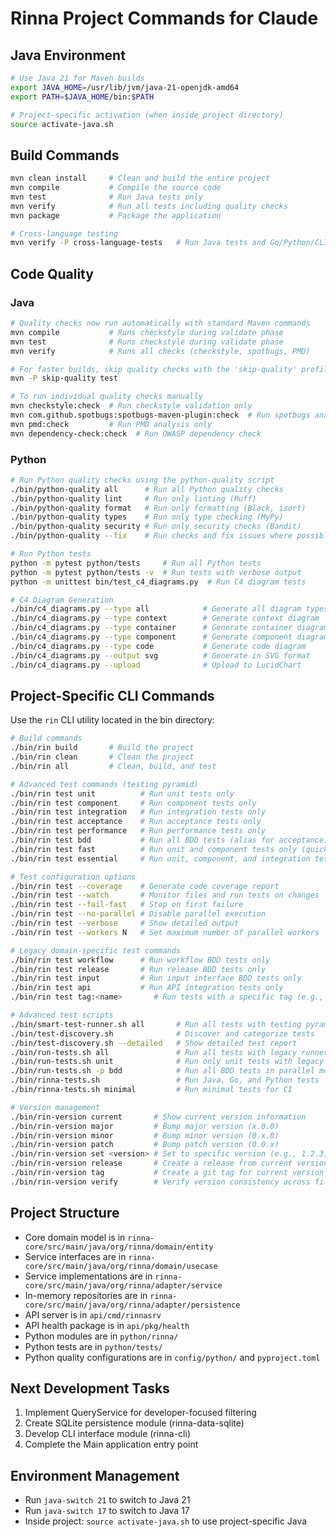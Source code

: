 # Rinna Project Commands for Claude

## Java Environment
```bash
# Use Java 21 for Maven builds
export JAVA_HOME=/usr/lib/jvm/java-21-openjdk-amd64
export PATH=$JAVA_HOME/bin:$PATH

# Project-specific activation (when inside project directory)
source activate-java.sh
```

## Build Commands
```bash
mvn clean install     # Clean and build the entire project
mvn compile           # Compile the source code
mvn test              # Run Java tests only
mvn verify            # Run all tests including quality checks
mvn package           # Package the application

# Cross-language testing
mvn verify -P cross-language-tests   # Run Java tests and Go/Python/CLI tests and generate C4 diagrams
```

## Code Quality

### Java
```bash
# Quality checks now run automatically with standard Maven commands
mvn compile           # Runs checkstyle during validate phase
mvn test              # Runs checkstyle during validate phase
mvn verify            # Runs all checks (checkstyle, spotbugs, PMD)

# For faster builds, skip quality checks with the 'skip-quality' profile
mvn -P skip-quality test

# To run individual quality checks manually
mvn checkstyle:check  # Run checkstyle validation only
mvn com.github.spotbugs:spotbugs-maven-plugin:check  # Run spotbugs analysis only
mvn pmd:check         # Run PMD analysis only
mvn dependency-check:check  # Run OWASP dependency check
```

### Python
```bash
# Run Python quality checks using the python-quality script
./bin/python-quality all      # Run all Python quality checks
./bin/python-quality lint     # Run only linting (Ruff)
./bin/python-quality format   # Run only formatting (Black, isort)
./bin/python-quality types    # Run only type checking (MyPy)
./bin/python-quality security # Run only security checks (Bandit)
./bin/python-quality --fix    # Run checks and fix issues where possible

# Run Python tests
python -m pytest python/tests     # Run all Python tests
python -m pytest python/tests -v  # Run tests with verbose output
python -m unittest bin/test_c4_diagrams.py  # Run C4 diagram tests

# C4 Diagram Generation
./bin/c4_diagrams.py --type all            # Generate all diagram types
./bin/c4_diagrams.py --type context        # Generate context diagram
./bin/c4_diagrams.py --type container      # Generate container diagram
./bin/c4_diagrams.py --type component      # Generate component diagram
./bin/c4_diagrams.py --type code           # Generate code diagram
./bin/c4_diagrams.py --output svg          # Generate in SVG format
./bin/c4_diagrams.py --upload              # Upload to LucidChart
```

## Project-Specific CLI Commands

Use the `rin` CLI utility located in the bin directory:

```bash
# Build commands
./bin/rin build       # Build the project
./bin/rin clean       # Clean the project
./bin/rin all         # Clean, build, and test

# Advanced test commands (testing pyramid)
./bin/rin test unit          # Run unit tests only
./bin/rin test component     # Run component tests only
./bin/rin test integration   # Run integration tests only
./bin/rin test acceptance    # Run acceptance tests only
./bin/rin test performance   # Run performance tests only
./bin/rin test bdd           # Run all BDD tests (alias for acceptance)
./bin/rin test fast          # Run unit and component tests only (quick feedback)
./bin/rin test essential     # Run unit, component, and integration tests (no UI)

# Test configuration options
./bin/rin test --coverage    # Generate code coverage report
./bin/rin test --watch       # Monitor files and run tests on changes
./bin/rin test --fail-fast   # Stop on first failure
./bin/rin test --no-parallel # Disable parallel execution
./bin/rin test --verbose     # Show detailed output
./bin/rin test --workers N   # Set maximum number of parallel workers

# Legacy domain-specific test commands
./bin/rin test workflow      # Run workflow BDD tests only 
./bin/rin test release       # Run release BDD tests only
./bin/rin test input         # Run input interface BDD tests only
./bin/rin test api           # Run API integration tests only
./bin/rin test tag:<name>       # Run tests with a specific tag (e.g., tag:client)

# Advanced test scripts
./bin/smart-test-runner.sh all       # Run all tests with testing pyramid approach
./bin/test-discovery.sh              # Discover and categorize tests
./bin/test-discovery.sh --detailed   # Show detailed test report
./bin/run-tests.sh all               # Run all tests with legacy runner
./bin/run-tests.sh unit              # Run only unit tests with legacy runner
./bin/run-tests.sh -p bdd            # Run all BDD tests in parallel mode
./bin/rinna-tests.sh                 # Run Java, Go, and Python tests
./bin/rinna-tests.sh minimal         # Run minimal tests for CI

# Version management
./bin/rin-version current       # Show current version information
./bin/rin-version major         # Bump major version (x.0.0)
./bin/rin-version minor         # Bump minor version (0.x.0)
./bin/rin-version patch         # Bump patch version (0.0.x)
./bin/rin-version set <version> # Set to specific version (e.g., 1.2.3)
./bin/rin-version release       # Create a release from current version
./bin/rin-version tag           # Create a git tag for current version
./bin/rin-version verify        # Verify version consistency across files
```

## Project Structure
- Core domain model is in `rinna-core/src/main/java/org/rinna/domain/entity`
- Service interfaces are in `rinna-core/src/main/java/org/rinna/domain/usecase`
- Service implementations are in `rinna-core/src/main/java/org/rinna/adapter/service`
- In-memory repositories are in `rinna-core/src/main/java/org/rinna/adapter/persistence`
- API server is in `api/cmd/rinnasrv`
- API health package is in `api/pkg/health`
- Python modules are in `python/rinna/`
- Python tests are in `python/tests/`
- Python quality configurations are in `config/python/` and `pyproject.toml`

## Next Development Tasks
1. Implement QueryService for developer-focused filtering
2. Create SQLite persistence module (rinna-data-sqlite)
3. Develop CLI interface module (rinna-cli)
4. Complete the Main application entry point

## Environment Management
- Run `java-switch 21` to switch to Java 21
- Run `java-switch 17` to switch to Java 17 
- Inside project: `source activate-java.sh` to use project-specific Java